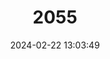 ---
title: "2055"
category: "Arctocephalus australis"
draft: false
date: 2024-02-22 13:03:49
languages:
  Spanish; Castilian: ["Oso Marino Austral"]
  French: ["Otarie à fourrure Australe"]
  English: ["South American Fur Seal"]
---